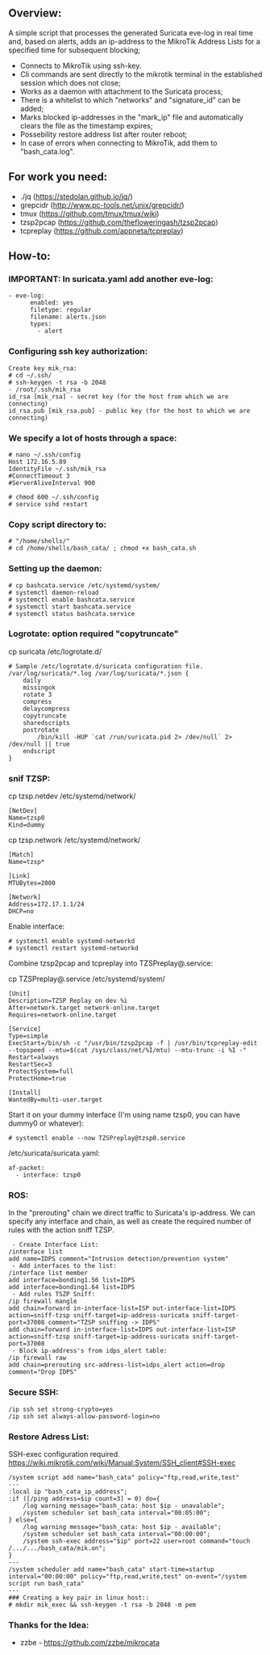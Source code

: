 ## Overview:
A simple script that processes the generated Suricata eve-log in real time and, based on alerts, adds an ip-address to the MikroTik Address Lists for a specified time for subsequent blocking;
* Connects to MikroTik using ssh-key.
* Cli commands are sent directly to the mikrotik terminal in the established session which does not close;
* Works as a daemon with attachment to the Suricata process;
* There is a whitelist to which "networks" and "signature_id" can be added;
* Marks blocked ip-addresses in the "mark_ip" file and automatically clears the file as the timestamp expires;
* Possebility restore address list after router reboot;
* In case of errors when connecting to MikroTik, add them to "bash_cata.log".

## For work you need:
* ./jq (https://stedolan.github.io/jq/)
* grepcidr (http://www.pc-tools.net/unix/grepcidr/)
* tmux (https://github.com/tmux/tmux/wiki)
* tzsp2pcap (https://github.com/thefloweringash/tzsp2pcap)
* tcpreplay (https://github.com/appneta/tcpreplay)

## How-to:
### IMPORTANT: In suricata.yaml add another eve-log:
```
- eve-log:
      enabled: yes
      filetype: regular
      filename: alerts.json
      types:
        - alert
```

### Configuring ssh key authorization:
```
Create key mik_rsa:
# cd ~/.ssh/
# ssh-keygen -t rsa -b 2048
- /root/.ssh/mik_rsa
id_rsa [mik_rsa] - secret key (for the host from which we are connecting)
id_rsa.pub [mik_rsa.pub] - public key (for the host to which we are connecting)
```

### We specify a lot of hosts through a space:
```
# nano ~/.ssh/config
Host 172.16.5.89
IdentityFile ~/.ssh/mik_rsa
#ConnectTimeout 3
#ServerAliveInterval 900

# chmod 600 ~/.ssh/config
# service sshd restart
```

### Copy script directory to:
```
# "/home/shells/"
# cd /home/shells/bash_cata/ ; chmod +x bash_cata.sh
```

### Setting up the daemon:
```
# cp bashcata.service /etc/systemd/system/
# systemctl daemon-reload
# systemctl enable bashcata.service
# systemctl start bashcata.service
# systemctl status bashcata.service
```

### Logrotate: option required "copytruncate"
cp suricata /etc/logrotate.d/
```
# Sample /etc/logrotate.d/suricata configuration file.
/var/log/suricata/*.log /var/log/suricata/*.json {
    daily
    missingok
    rotate 3
    compress
    delaycompress
    copytruncate
    sharedscripts
    postrotate
        /bin/kill -HUP `cat /run/suricata.pid 2> /dev/null` 2> /dev/null || true
    endscript
}
```

### snif TZSP:
cp tzsp.netdev /etc/systemd/network/
```
[NetDev]
Name=tzsp0
Kind=dummy
```

cp tzsp.network /etc/systemd/network/
```
[Match]
Name=tzsp*

[Link]
MTUBytes=2000

[Network]
Address=172.17.1.1/24
DHCP=no
```

Enable interface:
```
# systemctl enable systemd-networkd
# systemctl restart systemd-networkd
```

Combine tzsp2pcap and tcpreplay into TZSPreplay@.service:

cp TZSPreplay@.service /etc/systemd/system/
```
[Unit]
Description=TZSP Replay on dev %i
After=network.target network-online.target
Requires=network-online.target

[Service]
Type=simple
ExecStart=/bin/sh -c "/usr/bin/tzsp2pcap -f | /usr/bin/tcpreplay-edit --topspeed --mtu=$(cat /sys/class/net/%I/mtu) --mtu-trunc -i %I -"
Restart=always
RestartSec=3
ProtectSystem=full
ProtectHome=true

[Install]
WantedBy=multi-user.target
```

Start it on your dummy interface (I'm using name tzsp0, you can have dummy0 or whatever):
```
# systemctl enable --now TZSPreplay@tzsp0.service
```

/etc/suricata/suricata.yaml:
```
af-packet:
  - interface: tzsp0
```

### ROS:
In the "prerouting" chain we direct traffic to Suricata's ip-address. We can specify any interface and chain, as well as create the required number of rules with the action sniff TZSP.
```
 - Create Interface List:
/interface list
add name=IDPS comment="Intrusion detection/prevention system"
 - Add interfaces to the list:
/interface list member
add interface=bonding1.56 list=IDPS
add interface=bonding1.64 list=IDPS
 - Add rules TSZP Sniff:
/ip firewall mangle
add chain=forward in-interface-list=ISP out-interface-list=IDPS action=sniff-tzsp sniff-target=ip-address-suricata sniff-target-port=37008 comment="TZSP sniffing -> IDPS"
add chain=forward in-interface-list=IDPS out-interface-list=ISP action=sniff-tzsp sniff-target=ip-address-suricata sniff-target-port=37008
 - Block ip-address's from idps_alert table:
/ip firewall raw
add chain=prerouting src-address-list=idps_alert action=drop comment="Drop IDPS"
```

### Secure SSH:
```
/ip ssh set strong-crypto=yes
/ip ssh set always-allow-password-login=no
```

### Restore Adress List:
SSH-exec configuration required. https://wiki.mikrotik.com/wiki/Manual:System/SSH_client#SSH-exec
```
/system script add name="bash_cata" policy="ftp,read,write,test"
---
:local ip "bash_cata_ip_address";
:if ([/ping address=$ip count=3] = 0) do={
    /log warning message="bash_cata: host $ip - unavalable";
    /system scheduler set bash_cata interval="00:05:00";
} else={
    /log warning message="bash_cata: host $ip - available";
    /system scheduler set bash_cata interval="00:00:00";
    /system ssh-exec address="$ip" port=22 user=root command="touch /.../.../bash_cata/mik.on";
}
---
/system scheduler add name="bash_cata" start-time=startup interval="00:00:00" policy="ftp,read,write,test" on-event="/system script run bash_cata"
---
### Сreating a key pair in linux host::
# mkdir mik_exec && ssh-keygen -t rsa -b 2048 -m pem
```

### Thanks for the Idea:
* zzbe - https://github.com/zzbe/mikrocata
